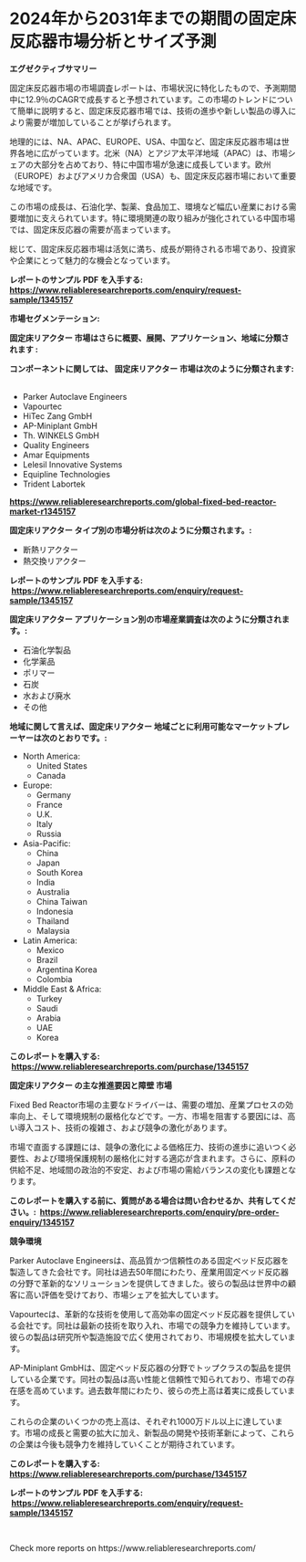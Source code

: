 <p><h1>2024年から2031年までの期間の固定床反応器市場分析とサイズ予測</h1></p><p><strong>エグゼクティブサマリー</strong></p>
<p><p>固定床反応器市場の市場調査レポートは、市場状況に特化したもので、予測期間中に12.9％のCAGRで成長すると予想されています。この市場のトレンドについて簡単に説明すると、固定床反応器市場では、技術の進歩や新しい製品の導入により需要が増加していることが挙げられます。</p><p>地理的には、NA、APAC、EUROPE、USA、中国など、固定床反応器市場は世界各地に広がっています。北米（NA）とアジア太平洋地域（APAC）は、市場シェアの大部分を占めており、特に中国市場が急速に成長しています。欧州（EUROPE）およびアメリカ合衆国（USA）も、固定床反応器市場において重要な地域です。</p><p>この市場の成長は、石油化学、製薬、食品加工、環境など幅広い産業における需要増加に支えられています。特に環境関連の取り組みが強化されている中国市場では、固定床反応器の需要が高まっています。</p><p>総じて、固定床反応器市場は活気に満ち、成長が期待される市場であり、投資家や企業にとって魅力的な機会となっています。</p></p>
<p><strong>レポートのサンプル PDF を入手する: <a href="https://www.reliableresearchreports.com/enquiry/request-sample/1345157">https://www.reliableresearchreports.com/enquiry/request-sample/1345157</a></strong></p>
<p><strong>市場セグメンテーション:</strong></p>
<p><strong> 固定床リアクター 市場はさらに概要、展開、アプリケーション、地域に分類されます :</strong></p>
<p><strong>コンポーネントに関しては、 固定床リアクター 市場は次のように分類されます: &nbsp;</strong></p>
<p><ul><li>Parker Autoclave Engineers</li><li>Vapourtec</li><li>HiTec Zang GmbH</li><li>AP-Miniplant GmbH</li><li>Th. WINKELS GmbH</li><li>Quality Engineers</li><li>Amar Equipments</li><li>Lelesil Innovative Systems</li><li>Equipline Technologies</li><li>Trident Labortek</li></ul></p>
<p><strong><a href="https://www.reliableresearchreports.com/global-fixed-bed-reactor-market-r1345157">https://www.reliableresearchreports.com/global-fixed-bed-reactor-market-r1345157</a></strong></p>
<p><strong> 固定床リアクター タイプ別の市場分析は次のように分類されます。:</strong></p>
<p><ul><li>断熱リアクター</li><li>熱交換リアクター</li></ul></p>
<p><strong>レポートのサンプル PDF を入手する: &nbsp;<a href="https://www.reliableresearchreports.com/enquiry/request-sample/1345157">https://www.reliableresearchreports.com/enquiry/request-sample/1345157</a></strong></p>
<p><strong> 固定床リアクター アプリケーション別の市場産業調査は次のように分類されます。:</strong></p>
<p><ul><li>石油化学製品</li><li>化学薬品</li><li>ポリマー</li><li>石炭</li><li>水および廃水</li><li>その他</li></ul></p>
<p><strong>地域に関して言えば、固定床リアクター 地域ごとに利用可能なマーケットプレーヤーは次のとおりです。:</strong></p>
<p><ul>
    <li>
        North America:
        <ul>
            <li>United States</li>
            <li>Canada</li>
        </ul>
    </li>
    <li>
        Europe:
        <ul>
            <li>Germany</li>
            <li>France</li>
            <li>U.K.</li>
            <li>Italy</li>
            <li>Russia</li>
        </ul>
    </li>
    <li>
        Asia-Pacific:
        <ul>
            <li>China</li>
            <li>Japan</li>
            <li>South Korea</li>
            <li>India</li>
            <li>Australia</li>
            <li>China Taiwan</li>
            <li>Indonesia</li>
            <li>Thailand</li>
            <li>Malaysia</li>
        </ul>
    </li>
    <li>
        Latin America:
        <ul>
            <li>Mexico</li>
            <li>Brazil</li>
            <li>Argentina Korea</li>
            <li>Colombia</li>
        </ul>
    </li>
    <li>
        Middle East & Africa:
        <ul>
            <li>Turkey</li>
            <li>Saudi</li>
            <li>Arabia</li>
            <li>UAE</li>
            <li>Korea</li>
        </ul>
    </li>
    </ul></p>
<p><strong>このレポートを購入する: &nbsp;<a href="https://www.reliableresearchreports.com/purchase/1345157">https://www.reliableresearchreports.com/purchase/1345157</a></strong></p>
<p><strong>固定床リアクター の主な推進要因と障壁 市場</strong></p>
<p><p>Fixed Bed Reactor市場の主要なドライバーは、需要の増加、産業プロセスの効率向上、そして環境規制の厳格化などです。一方、市場を阻害する要因には、高い導入コスト、技術の複雑さ、および競争の激化があります。</p><p>市場で直面する課題には、競争の激化による価格圧力、技術の進歩に追いつく必要性、および環境保護規制の厳格化に対する適応が含まれます。さらに、原料の供給不足、地域間の政治的不安定、および市場の需給バランスの変化も課題となります。</p></p>
<p><strong>このレポートを購入する前に、質問がある場合は問い合わせるか、共有してください。:&nbsp; <a href="https://www.reliableresearchreports.com/enquiry/pre-order-enquiry/1345157">https://www.reliableresearchreports.com/enquiry/pre-order-enquiry/1345157</a></strong></p>
<p><strong>競争環境</strong></p>
<p><p>Parker Autoclave Engineersは、高品質かつ信頼性のある固定ベッド反応器を製造してきた会社です。同社は過去50年間にわたり、産業用固定ベッド反応器の分野で革新的なソリューションを提供してきました。彼らの製品は世界中の顧客に高い評価を受けており、市場シェアを拡大しています。</p><p>Vapourtecは、革新的な技術を使用して高効率の固定ベッド反応器を提供している会社です。同社は最新の技術を取り入れ、市場での競争力を維持しています。彼らの製品は研究所や製造施設で広く使用されており、市場規模を拡大しています。</p><p>AP-Miniplant GmbHは、固定ベッド反応器の分野でトップクラスの製品を提供している企業です。同社の製品は高い性能と信頼性で知られており、市場での存在感を高めています。過去数年間にわたり、彼らの売上高は着実に成長しています。</p><p>これらの企業のいくつかの売上高は、それぞれ1000万ドル以上に達しています。市場の成長と需要の拡大に加え、新製品の開発や技術革新によって、これらの企業は今後も競争力を維持していくことが期待されています。</p></p>
<p><strong>このレポートを購入する: &nbsp; <a href="https://www.reliableresearchreports.com/purchase/1345157">https://www.reliableresearchreports.com/purchase/1345157</a></strong></p>
<p><strong>レポートのサンプル PDF を入手する: &nbsp;<a href="https://www.reliableresearchreports.com/enquiry/request-sample/1345157">https://www.reliableresearchreports.com/enquiry/request-sample/1345157</a></strong><strong></strong></p>
<p>&nbsp;</p>
<p>Check more reports on https://www.reliableresearchreports.com/</p>